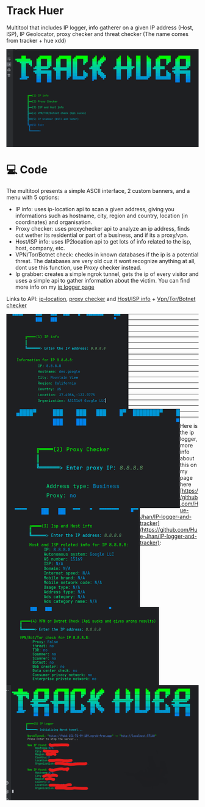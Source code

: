 # Track Huer
Multitool that includes IP logger, info gatherer on a given IP address (Host, ISP), IP Geolocator, proxy checker and threat checker (The name comes from tracker + hue xdd)

<img align="middle" src="media/trackhuer5.png" width="600" />

# 💻 Code
The multitool presents a simple ASCII interface, 2 custom banners, and a menu with 5 options:

- IP info: uses ip-location api to scan a given address, giving you informations such as hostname, city, region and country, location (in coordinates) and organisation.
- Proxy checker: uses proxychecker api to analyze an ip address, finds out wether its residential or part of a business, and if its a proxy/vpn.
- Host/ISP info: uses IP2location api to get lots of info related to the isp, host, company, etc.
- VPN/Tor/Botnet check: checks in known databases if the ip is a potential threat. The databases are very old cuz it wont recognize anything at all, dont use this function, use Proxy checker instead. 
- Ip grabber: creates a simple ngrok tunnel, gets the ip of every visitor and uses a simple api to gather information about the victim. You can find more info on my [ip logger page](https://github.com/Hue-Jhan/IP-logger-and-tracker)

Links to API: [ip-location](https://api.iplocation.net/), [proxy checker](https://proxycheck.io/) and [Host/ISP info](https://www.ip2location.io/) + [Vpn/Tor/Botnet checker](https://www.ip2location.io/)

<img align="left" src="media/trackhuer3.png" width="320" />
<img align="left" src="media/trackhuer4.png" width="455" />


<img align="left" src="media/trackhuer6.png" width="350" /> 


<img align="left" src="media/trackhuer7.png" width="400" />

---

---

---

---

---

---

---

---

---

---

---

---

---

---

---

---

---

---

---
Here is the ip logger, more info about this on my page here [https://github.com/Hue-Jhan/IP-logger-and-tracker](https://github.com/Hue-Jhan/IP-logger-and-tracker):
<img align="left" src="media/iploggerpy3.png" width="701" />
